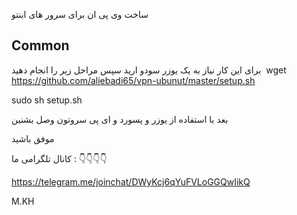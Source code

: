 ساخت وی پی ان برای سرور های ابنتو

Common
------
برای این کار نیاز به یک یوزر سودو ارید سپس مراحل زیر را انجام دهید
   ‍‍‍‍‍‍‍‍‍‍‍‍‍‍‍‍‍‍‍‍‍‍
    wget https://github.com/aliebadi65/vpn-ubunut/master/setup.sh

   sudo sh setup.sh
   ‍‍‍‍‍‍‍‍‍‍‍‍‍‍‍‍‍‍‍‍‍‍‍‍‍

بعد با استفاده از یوزر و پسورد و ای پی سروتون وصل بشنین

موفق باشید


کانال تلگرامی ما : 👇👇👇👇

https://telegram.me/joinchat/DWyKcj6qYuFVLoGGQwIikQ


M.KH
